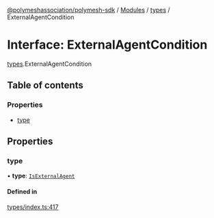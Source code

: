 [@polymeshassociation/polymesh-sdk](../README.md) / [Modules](../modules.md) / [types](../modules/types.md) / ExternalAgentCondition

# Interface: ExternalAgentCondition

[types](../modules/types.md).ExternalAgentCondition

## Table of contents

### Properties

- [type](types.ExternalAgentCondition.md#type)

## Properties

### type

• **type**: [`IsExternalAgent`](../enums/types.ConditionType.md#isexternalagent)

#### Defined in

[types/index.ts:417](https://github.com/PolymathNetwork/polymesh-sdk/blob/31dfa0dc/src/types/index.ts#L417)
